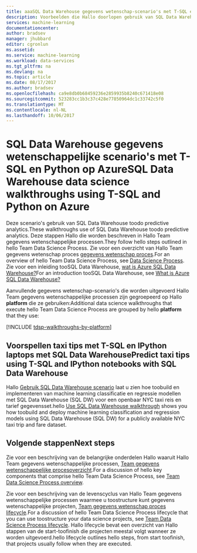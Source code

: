 ```yaml
---
title: aaaSQL Data Warehouse gegevens wetenschap-scenario's met T-SQL en Python in Azure | Microsoft Docs
description: Voorbeelden die Hallo doorlopen gebruik van SQL Data Warehouse toodo predictive analytics.
services: machine-learning
documentationcenter: 
author: bradsev
manager: jhubbard
editor: cgronlun
ms.assetid: 
ms.service: machine-learning
ms.workload: data-services
ms.tgt_pltfrm: na
ms.devlang: na
ms.topic: article
ms.date: 08/17/2017
ms.author: bradsev
ms.openlocfilehash: ca9e8db0b68459236e2859935b8240c671418e08
ms.sourcegitcommit: 523283cc1b3c37c428e77850964dc1c33742c5f0
ms.translationtype: MT
ms.contentlocale: nl-NL
ms.lasthandoff: 10/06/2017
---
```

# <a name="sql-data-warehouse-data-science-walkthroughs-using-t-sql-and-python-on-azure"></a><span data-ttu-id="39f49-103">SQL Data Warehouse gegevens wetenschappelijke scenario's met T-SQL en Python op Azure</span><span class="sxs-lookup"><span data-stu-id="39f49-103">SQL Data Warehouse data science walkthroughs using T-SQL and Python on Azure</span></span>

<span data-ttu-id="39f49-104">Deze scenario's gebruik van SQL Data Warehouse toodo predictive analytics.</span><span class="sxs-lookup"><span data-stu-id="39f49-104">These walkthroughs use of SQL Data Warehouse toodo predictive analytics.</span></span> <span data-ttu-id="39f49-105">Deze stappen Hallo die worden beschreven in Hallo Team gegevens wetenschappelijke processen.</span><span class="sxs-lookup"><span data-stu-id="39f49-105">They follow hello steps outlined in hello Team Data Science Process.</span></span> <span data-ttu-id="39f49-106">Zie voor een overzicht van Hallo Team gegevens wetenschap proces [gegevens wetenschap proces](data-science-process-overview.md).</span><span class="sxs-lookup"><span data-stu-id="39f49-106">For an overview of hello Team Data Science Process, see [Data Science Process](data-science-process-overview.md).</span></span> <span data-ttu-id="39f49-107">Zie voor een inleiding tooSQL Data Warehouse, [wat is Azure SQL Data Warehouse?](../sql-data-warehouse/sql-data-warehouse-overview-what-is.md)</span><span class="sxs-lookup"><span data-stu-id="39f49-107">For an introduction tooSQL Data Warehouse, see [What is Azure SQL Data Warehouse?](../sql-data-warehouse/sql-data-warehouse-overview-what-is.md)</span></span>

<span data-ttu-id="39f49-108">Aanvullende gegevens wetenschap-scenario's die worden uitgevoerd Hallo Team gegevens wetenschappelijke processen zijn gegroepeerd op Hallo **platform** die ze gebruiken:</span><span class="sxs-lookup"><span data-stu-id="39f49-108">Additional data science walkthroughs that execute hello Team Data Science Process are grouped by hello **platform** that they use:</span></span> 

[!INCLUDE [tdsp-walkthroughs-by-platform](../../includes/tdsp-walkthroughs-by-platform.md)]


## <a name="predict-taxi-tips-using-t-sql-and-ipython-notebooks-with-sql-data-warehouse"></a><span data-ttu-id="39f49-109">Voorspellen taxi tips met T-SQL en IPython laptops met SQL Data Warehouse</span><span class="sxs-lookup"><span data-stu-id="39f49-109">Predict taxi tips using T-SQL and IPython notebooks with SQL Data Warehouse</span></span>

<span data-ttu-id="39f49-110">Hallo [Gebruik SQL Data Warehouse scenario](machine-learning-data-science-process-sqldw-walkthrough.md) laat u zien hoe toobuild en implementeren van machine learning classificatie en regressie modellen met SQL Data Warehouse (SQL DW) voor een openbaar NYC taxi reis en tarief gegevensset.</span><span class="sxs-lookup"><span data-stu-id="39f49-110">hello [Use SQL Data Warehouse walkthrough](machine-learning-data-science-process-sqldw-walkthrough.md) shows you how toobuild and deploy machine learning classification and regression models using SQL Data Warehouse (SQL DW) for a publicly available NYC taxi trip and fare dataset.</span></span>


## <a name="next-steps"></a><span data-ttu-id="39f49-111">Volgende stappen</span><span class="sxs-lookup"><span data-stu-id="39f49-111">Next steps</span></span>

<span data-ttu-id="39f49-112">Zie voor een beschrijving van de belangrijke onderdelen Hallo waaruit Hallo Team gegevens wetenschappelijke processen, [Team gegevens wetenschappelijke procesoverzicht](data-science-process-overview.md).</span><span class="sxs-lookup"><span data-stu-id="39f49-112">For a discussion of hello key components that comprise hello Team Data Science Process, see [Team Data Science Process overview](data-science-process-overview.md).</span></span>

<span data-ttu-id="39f49-113">Zie voor een beschrijving van de levenscyclus van Hallo Team gegevens wetenschappelijke processen waarmee u toostructure kunt gegevens wetenschappelijke projecten, [Team gegevens wetenschap proces lifecycle](data-science-process-lifecycle.md).</span><span class="sxs-lookup"><span data-stu-id="39f49-113">For a discussion of hello Team Data Science Process lifecycle that you can use toostructure your data science projects, see [Team Data Science Process lifecycle](data-science-process-lifecycle.md).</span></span> <span data-ttu-id="39f49-114">Hallo lifecycle bevat een overzicht van Hallo stappen van de start-toofinish die projecten meestal volgt wanneer ze worden uitgevoerd.</span><span class="sxs-lookup"><span data-stu-id="39f49-114">hello lifecycle outlines hello steps, from start toofinish, that projects usually follow when they are executed.</span></span> 
